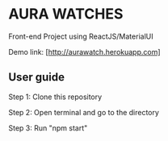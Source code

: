 # AURA WATCHES
Front-end Project using ReactJS/MaterialUI

Demo link: [http://aurawatch.herokuapp.com]

## User guide
Step 1: Clone this repository

Step 2: Open terminal and go to the directory

Step 3: Run "npm start"
